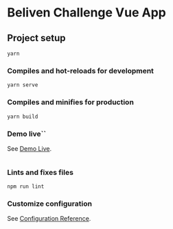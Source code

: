 # Beliven Challenge Vue App

## Project setup
```
yarn
```

### Compiles and hot-reloads for development
```
yarn serve
```

### Compiles and minifies for production
```
yarn build
```

### Demo live``

See [Demo Live](https://beliven-vue-app.vercel.app/login).
```ven-vue-app.vercel.app/login).
```

### Lints and fixes files
```
npm run lint
```

### Customize configuration
See [Configuration Reference](https://cli.vuejs.org/config/).
